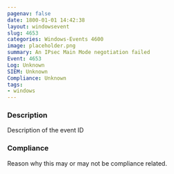 ```yaml
---
pagenav: false
date: 1800-01-01 14:42:38
layout: windowsevent
slug: 4653
categories: Windows-Events 4600
image: placeholder.png
summary: An IPsec Main Mode negotiation failed
Event: 4653
Log: Unknown
SIEM: Unknown
Compliance: Unknown
tags:
- windows
---
```


### Description

Description of the event ID

### Compliance

Reason why this may or may not be compliance related.
